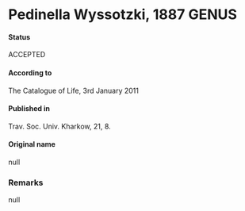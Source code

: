 Pedinella Wyssotzki, 1887 GENUS
=======

#### Status
ACCEPTED

#### According to
The Catalogue of Life, 3rd January 2011

#### Published in
Trav. Soc. Univ. Kharkow, 21, 8.

#### Original name
null

### Remarks
null